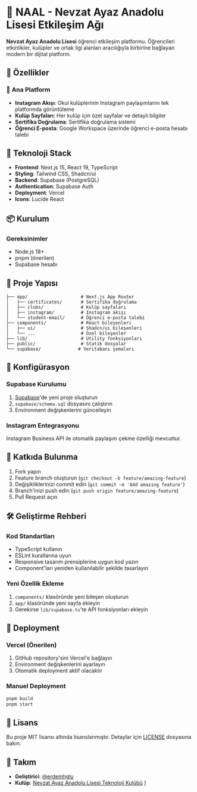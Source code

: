 # 🏫 NAAL - Nevzat Ayaz Anadolu Lisesi Etkileşim Ağı

**Nevzat Ayaz Anadolu Lisesi** öğrenci etkileşim platformu. Öğrencileri etkinlikler, kulüpler ve ortak ilgi alanları aracılığıyla birbirine bağlayan modern bir dijital platform.

## 🌟 Özellikler

### 📱 **Ana Platform**
- **Instagram Akışı**: Okul kulüplerinin Instagram paylaşımlarını tek platformda görüntüleme
- **Kulüp Sayfaları**: Her kulüp için özel sayfalar ve detaylı bilgiler
- **Sertifika Doğrulama**: Sertifika doğrulama sistemi
- **Öğrenci E-posta**: Google Workspace üzerinde öğrenci e-posta hesabı talebi

## 🚀 Teknoloji Stack

- **Frontend**: Next.js 15, React 19, TypeScript
- **Styling**: Tailwind CSS, Shadcn/ui
- **Backend**: Supabase (PostgreSQL)
- **Authentication**: Supabase Auth
- **Deployment**: Vercel
- **Icons**: Lucide React

## 📦 Kurulum

### Gereksinimler
- Node.js 18+ 
- pnpm (önerilen)
- Supabase hesabı

## 📁 Proje Yapısı

```
├── app/                    # Next.js App Router
│   ├── certificates/       # Sertifika doğrulama
│   ├── clubs/              # Kulüp sayfaları
│   ├── instagram/          # Instagram akışı
│   └── student-email/      # Öğrenci e-posta talebi
├── components/             # React bileşenleri
│   ├── ui/                 # Shadcn/ui bileşenleri
│   └── ...                 # Özel bileşenler
├── lib/                    # Utility fonksiyonları
├── public/                 # Statik dosyalar
└── supabase/              # Veritabanı şemaları
```

## 🔧 Konfigürasyon

### Supabase Kurulumu
1. [Supabase](https://supabase.com)'de yeni proje oluşturun
2. `supabase/schema.sql` dosyasını çalıştırın
3. Environment değişkenlerini güncelleyin

### Instagram Entegrasyonu
Instagram Business API ile otomatik paylaşım çekme özelliği mevcuttur.

## 📝 Katkıda Bulunma

1. Fork yapın
2. Feature branch oluşturun (`git checkout -b feature/amazing-feature`)
3. Değişikliklerinizi commit edin (`git commit -m 'Add amazing feature'`)
4. Branch'inizi push edin (`git push origin feature/amazing-feature`)
5. Pull Request açın

## 🛠️ Geliştirme Rehberi

### Kod Standartları
- TypeScript kullanın
- ESLint kurallarına uyun
- Responsive tasarım prensiplerine uygun kod yazın
- Component'ları yeniden kullanılabilir şekilde tasarlayın

### Yeni Özellik Ekleme
1. `components/` klasöründe yeni bileşen oluşturun
2. `app/` klasöründe yeni sayfa ekleyin
3. Gerekirse `lib/supabase.ts`'te API fonksiyonları ekleyin

## 🚀 Deployment

### Vercel (Önerilen)
1. GitHub repository'sini Vercel'e bağlayın
2. Environment değişkenlerini ayarlayın
3. Otomatik deployment aktif olacaktır

### Manuel Deployment
```bash
pnpm build
pnpm start
```

## 📄 Lisans

Bu proje MIT lisansı altında lisanslanmıştır. Detaylar için [LICENSE](LICENSE) dosyasına bakın.

## 👥 Takım

- **Geliştirici**: [@erdemhglu](https://github.com/ta2edh)
- **Kulüp**: [Nevzat Ayaz Anadolu Lisesi Teknoloji Kulübü](https://tech.naal.org.tr)
]
